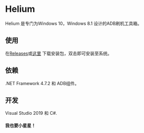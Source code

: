 # Helium
Helium 是专门为Windows 10，Windows 8.1 设计的ADB刷机工具箱。

## 使用
在[Releases](https://github.com/hello-world-404/Helium/releases)或[这里](https://www.geshkii.xyz/geshkii) 下载安装包，双击即可安装至系统。

## 依赖
.NET Framework 4.7.2 和 ADB组件。

## 开发
Visual Studio 2019 和 C#.


#### 我也要小星星！

